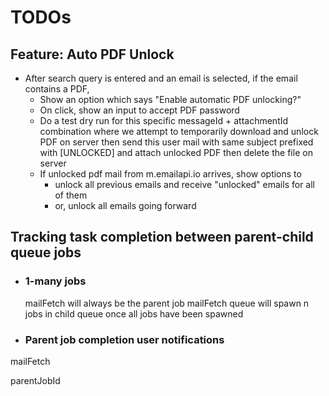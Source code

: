 # TODOs

## Feature: Auto PDF Unlock

- After search query is entered and an email is selected, if the email contains a PDF,
  - Show an option which says "Enable automatic PDF unlocking?"
  - On click, show an input to accept PDF password
  - Do a test dry run for this specific messageId + attachmentId combination
    where we attempt to temporarily download and unlock PDF on server
    then send this user mail with same subject prefixed with [UNLOCKED] and attach unlocked PDF
    then delete the file on server
  - If unlocked pdf mail from m.emailapi.io arrives, show options to
    - unlock all previous emails and receive "unlocked" emails for all of them
    - or, unlock all emails going forward

## Tracking task completion between parent-child queue jobs

  - ### 1-many jobs
    mailFetch will always be the parent job
    mailFetch queue will spawn n jobs in child queue
    once all jobs have been spawned

  - ### Parent job completion user notifications


mailFetch

parentJobId